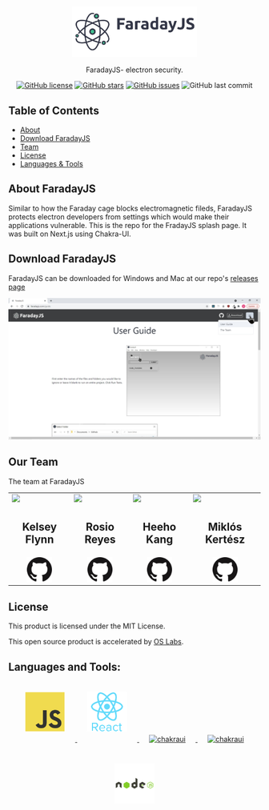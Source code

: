 <p align="center">
<img src='public/faraday-logo.png' width="250" />
</p>
<p align="center">FaradayJS- electron security.</p>
<p align="center">
<a href="https://github.com/oslabs-beta/FaradayJS//blob/main/LICENSE"><img alt="GitHub license" src="https://img.shields.io/github/license/oslabs-beta/FaradayJS"></a>
<a href="https://github.com/oslabs-beta/FaradayJS/stargazers"><img alt="GitHub stars" src="https://img.shields.io/github/stars/oslabs-beta/FaradayJS"></a>
<a href="https://github.com/oslabs-beta/FaradayJS/issues"><img alt="GitHub issues" src="https://img.shields.io/github/issues/oslabs-beta/FaradayJS"></a>
<img alt="GitHub last commit" src="https://img.shields.io/github/last-commit/oslabs-beta/FaradayJS">

</p>

<h2>Table of Contents</h2>

- [About](https://github.com/oslabs-beta/FaradayJS/#about-faradayjs)
- [Download FaradayJS](https://github.com/oslabs-beta/FaradayJS/#download-faradayjs)
- [Team](https://github.com/oslabs-beta/FaradayJS/#our-team) 
- [License](https://github.com/oslabs-beta/FaradayJS/#License) 
- [Languages & Tools](https://github.com/oslabs-beta/FaradayJS/#languages-and-tools)

<h2 href="#About">About FaradayJS</h2>

Similar to how the Faraday cage blocks electromagnetic fileds, FaradayJS protects electron developers from settings which would make their applications vulnerable. This is the repo for the  FradayJS splash page. It was built on Next.js using Chakra-UI. 


<h2 href="#get">Download FaradayJS</h2>

FaradayJS can be downloaded for Windows and Mac at our repo's <a href='https://github.com/oslabs-beta/FaradayJS/releases' >releases page</a>



<p align="center">
  <img src='./public/Clipboard01.jpg'/>
</p>

<h2 href="#Team">Our Team</h2>

The team at FaradayJS 

<table align="center">
  <tr>
    <td valign="top"> <img src="https://avatars.githubusercontent.com/u/72828456?v=4" width="250"/></td>
    <td valign="top"> <img src="https://avatars.githubusercontent.com/u/12378147?v=4" width="250"/></td>
    <td valign="top"> <img src="https://avatars.githubusercontent.com/u/64326677?v=4" width="250"/></td>
    <td valign="top"> <img src="https://avatars.githubusercontent.com/u/33673616?v=4" width="250"/></td>
  </tr>
  <tr>
      <td valign="top"><h2 align="center">Kelsey Flynn</h2></td>
      <td valign="top"><h2 align="center">Rosio Reyes</h2></td>
      <td valign="top"><h2 align="center">Heeho Kang</h2></td>
      <td valign="top"><h2 align="center">Miklós Kertész</h2></td>
  </tr>
   <tr>
      <td align="center"><a href="https://github.com/keflynn" target="_blank" align="center"> <img src='./public/GitHub-Mark-64px.png' alt="kelseyGitHub" width="50" height="50"/></a></td>
      <td align="center"><a href="https://github.com/RRosio" target="_blank" align="center"> <img src='./public/GitHub-Mark-64px.png' alt="rosioGitHub" width="50" height="50"/></a></td>
      <td align="center"><a href="https://github.com/Murphypie" target="_blank" align="center"> <img src='./public/GitHub-Mark-64px.png' alt="heehoGitHub" width="50" height="50"/></a></td>
      <td align="center"><a href="https://github.com/mikloska" target="_blank" align="center"> <img src='./public/GitHub-Mark-64px.png' alt="miklosGitHub" width="50" height="50"/></a></td>
  </tr>
</table>



<h2 href="#License">License</h2>

This product is licensed under the MIT License.

This open source product is accelerated by [OS Labs](https://opensourcelabs.io/).


<h2 align="left" href="#Languages">Languages and Tools:</h2>
<p align="center">
<a href="https://developer.mozilla.org/en-US/docs/Web/JavaScript" target="_blank"> <img src="https://raw.githubusercontent.com/devicons/devicon/master/icons/javascript/javascript-original.svg" alt="javascript" width="80" height="80" style="margin:20px;"/> </a> 
 <a href="https://reactjs.org/" target="_blank"> <img src="https://raw.githubusercontent.com/devicons/devicon/master/icons/react/react-original-wordmark.svg" alt="react" width="80" height="80" style="margin:20px;"/> </a>
<a href="https://chakra-ui.com/" target="_blank"> <img src="https://bestofjs.org/logos/chakra-ui.svg" alt="chakraui" width="80" height="80" style="margin:20px;"/> </a>
<a href="https://nextjs.org/" target="_blank"> <img src="https://upload.wikimedia.org/wikipedia/commons/8/8e/Nextjs-logo.svg" alt="chakraui" width="80" height="80" style="margin:20px;"/> </a>
<a href="https://nodejs.org" target="_blank"> <img src="https://raw.githubusercontent.com/devicons/devicon/master/icons/nodejs/nodejs-original-wordmark.svg" alt="nodejs" width="80" height="80" style="margin:20px;"/> </a> 


</p>


